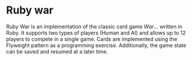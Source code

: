 # Ruby war

Ruby War is an implementation of the classic card game *War*... written in Ruby. It supports two types of players (Human and AI) and allows up to 12 players to compete in a single game. Cards are implemented using the Flyweight pattern as a programming exercise. Additionally, the game state can be saved and resumed at a later time.

